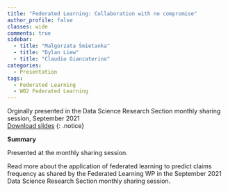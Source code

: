 ```yaml
---
title: "Federated Learning: Collaboration with no compromise"
author_profile: false 
classes: wide
comments: true
sidebar:
  - title: "Malgorzata Śmietanka"
  - title: "Dylan Liew"
  - title: "Claudio Giancaterino"
categories:
  - Presentation
tags:
  - Federated Learning
  - W02 Federated Learning
---
```


Orginally presented in the Data Science Research Section monthly sharing session, September 2021<br>
[Download slides](https://github.com/IFoADataScienceResearch/IFoADataScienceResearch.github.io/raw/master/assets/pdfs/knowledge_sharing/September%202021%20-%20IFoA%20Knowledge%20Sharing%20Session.pdf)
{: .notice}

<b> Summary </b>

Presented at the monthly sharing session. 

Read more about the application of federated learning to predict claims frequency as shared by the Federated Learning WP in the September 2021 Data Science Research Section monthly sharing session. 
